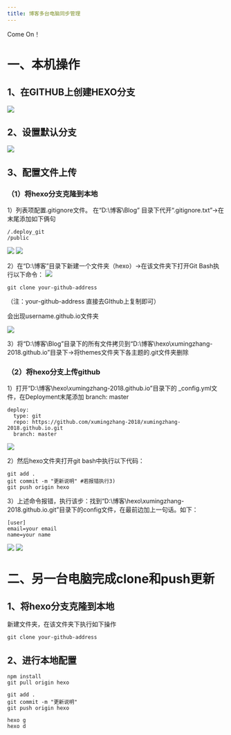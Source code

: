 ```yaml
---
title: 博客多台电脑同步管理
---
```

Come On！

<!--more--> 

# 一、本机操作 
## 1、在GITHUB上创建HEXO分支
![](https://i.imgur.com/WZC4iux.png)
## 2、设置默认分支
![](https://i.imgur.com/C60uB7a.png)
## 3、配置文件上传
### （1）将hexo分支克隆到本地

1）列表项配置.gitignore文件。
在“D:\博客\Blog” 目录下代开“.gitignore.txt”->在末尾添加如下俩句

    /.deploy_git
    /public
![](https://i.imgur.com/6z8MrLM.png)
![](https://i.imgur.com/w8cj3L5.png)

2）在“D:\博客”目录下新建一个文件夹（hexo）->在该文件夹下打开Git Bash执行以下命令：
![](https://i.imgur.com/Dy6xwMM.png)


    git clone your-github-address  
（注：your-github-address 直接去GIthub上复制即可）

会出现username.github.io文件夹

![](https://i.imgur.com/9TTOlzo.png)

3）将“D:\博客\Blog”目录下的所有文件拷贝到“D:\博客\hexo\xumingzhang-2018.github.io”目录下->将themes文件夹下各主题的.git文件夹删除


### （2）将hexo分支上传github

1）打开“D:\博客\hexo\xumingzhang-2018.github.io”目录下的
_config.yml文件，在Deployment末尾添加  branch: master

    deploy:
      type: git
      repo: https://github.com/xumingzhang-2018/xumingzhang-2018.github.io.git
      branch: master

![](https://i.imgur.com/o8y6BvK.png)

   
 2）然后hexo文件夹打开git bash中执行以下代码：

    git add .
    git commit -m "更新说明" #若报错执行3)
    git push origin hexo
3）上述命令报错，执行该步：找到“D:\博客\hexo\xumingzhang-2018.github.io\.git”目录下的config文件，在最前边加上一句话。如下：

    [user]
    email=your email
    name=your name
   ![](https://i.imgur.com/5ik2U05.png)
   ![](https://i.imgur.com/meocN9u.png)
# 二、另一台电脑完成clone和push更新
## 1、将hexo分支克隆到本地
新建文件夹，在该文件夹下执行如下操作

    git clone your-github-address
## 2、进行本地配置

    npm install
    git pull origin hexo

    git add .
    git commit -m "更新说明"
    git push origin hexo

    hexo g
    hexo d
